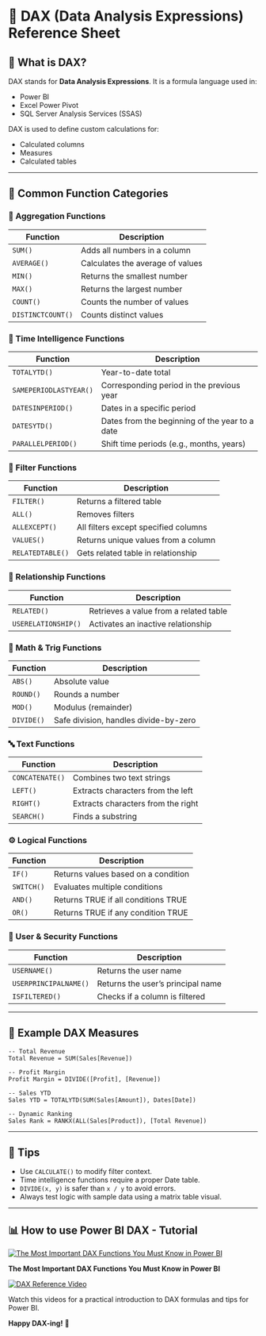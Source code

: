 
# 📘 DAX (Data Analysis Expressions) Reference Sheet

## 🔹 What is DAX?
DAX stands for **Data Analysis Expressions**. It is a formula language used in:
- Power BI
- Excel Power Pivot
- SQL Server Analysis Services (SSAS)

DAX is used to define custom calculations for:
- Calculated columns
- Measures
- Calculated tables

---

## 🔹 Common Function Categories

### 🧮 Aggregation Functions
| Function     | Description                            |
|--------------|----------------------------------------|
| `SUM()`      | Adds all numbers in a column           |
| `AVERAGE()`  | Calculates the average of values       |
| `MIN()`      | Returns the smallest number            |
| `MAX()`      | Returns the largest number             |
| `COUNT()`    | Counts the number of values            |
| `DISTINCTCOUNT()` | Counts distinct values           |

### 📅 Time Intelligence Functions
| Function               | Description                                         |
|------------------------|-----------------------------------------------------|
| `TOTALYTD()`           | Year-to-date total                                  |
| `SAMEPERIODLASTYEAR()` | Corresponding period in the previous year          |
| `DATESINPERIOD()`      | Dates in a specific period                          |
| `DATESYTD()`           | Dates from the beginning of the year to a date      |
| `PARALLELPERIOD()`     | Shift time periods (e.g., months, years)            |

### 🔄 Filter Functions
| Function        | Description                                      |
|------------------|--------------------------------------------------|
| `FILTER()`       | Returns a filtered table                        |
| `ALL()`          | Removes filters                                 |
| `ALLEXCEPT()`    | All filters except specified columns            |
| `VALUES()`       | Returns unique values from a column             |
| `RELATEDTABLE()` | Gets related table in relationship              |

### 🔗 Relationship Functions
| Function     | Description                              |
|--------------|------------------------------------------|
| `RELATED()`  | Retrieves a value from a related table   |
| `USERELATIONSHIP()` | Activates an inactive relationship  |

### 🔢 Math & Trig Functions
| Function    | Description                                |
|-------------|--------------------------------------------|
| `ABS()`     | Absolute value                             |
| `ROUND()`   | Rounds a number                            |
| `MOD()`     | Modulus (remainder)                        |
| `DIVIDE()`  | Safe division, handles divide-by-zero      |

### 🔤 Text Functions
| Function        | Description                           |
|------------------|---------------------------------------|
| `CONCATENATE()`  | Combines two text strings             |
| `LEFT()`         | Extracts characters from the left     |
| `RIGHT()`        | Extracts characters from the right    |
| `SEARCH()`       | Finds a substring                     |

### ⚙️ Logical Functions
| Function    | Description                          |
|-------------|--------------------------------------|
| `IF()`      | Returns values based on a condition |
| `SWITCH()`  | Evaluates multiple conditions        |
| `AND()`     | Returns TRUE if all conditions TRUE  |
| `OR()`      | Returns TRUE if any condition TRUE   |

### 👤 User & Security Functions
| Function           | Description                                 |
|--------------------|---------------------------------------------|
| `USERNAME()`        | Returns the user name                      |
| `USERPRINCIPALNAME()` | Returns the user’s principal name         |
| `ISFILTERED()`       | Checks if a column is filtered            |

---

## 🔹 Example DAX Measures

```dax
-- Total Revenue
Total Revenue = SUM(Sales[Revenue])

-- Profit Margin
Profit Margin = DIVIDE([Profit], [Revenue])

-- Sales YTD
Sales YTD = TOTALYTD(SUM(Sales[Amount]), Dates[Date])

-- Dynamic Ranking
Sales Rank = RANKX(ALL(Sales[Product]), [Total Revenue])
```

---

## 🔹 Tips
- Use `CALCULATE()` to modify filter context.
- Time intelligence functions require a proper Date table.
- `DIVIDE(x, y)` is safer than `x / y` to avoid errors.
- Always test logic with sample data using a matrix table visual.

---

## 📊 How to use Power BI DAX - Tutorial



[![The Most Important DAX Functions You Must Know in Power BI](https://img.youtube.com/vi/VfeX33w0K9M/0.jpg)](https://www.youtube.com/watch?v=VfeX33w0K9M)

**The Most Important DAX Functions You Must Know in Power BI**



[![DAX Reference Video](https://img.youtube.com/vi/waG_JhBgUpM/0.jpg)](https://www.youtube.com/watch?v=waG_JhBgUpM)

Watch this videos for a practical introduction to DAX formulas and tips for Power BI.

**Happy DAX-ing!** 🚀
